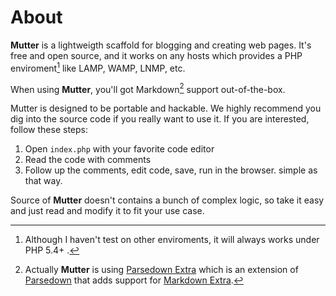 # About

**Mutter** is a lightweigth scaffold for blogging and creating web pages. It's free and open source, and it works on any hosts which provides a PHP enviroment[^1] like LAMP, WAMP, LNMP, etc.

When using **Mutter**, you'll got Markdown[^2] support out-of-the-box.

Mutter is designed to be portable and hackable. We highly recommend you dig into the source code if you really want to use it. If you are interested, follow these steps:

1. Open `index.php` with your favorite code editor
2. Read the code with comments
3. Follow up the comments, edit code, save, run in the browser. simple as that way.

Source of **Mutter** doesn't contains a bunch of complex logic, so take it easy and just read and modify it to fit your use case.

[^1]: Although I haven't test on other enviroments, it will always works under PHP 5.4+ .
[^2]: Actually **Mutter** is using [Parsedown Extra](https://github.com/erusev/parsedown-extra) which is an extension of [Parsedown](/) that adds support for [Markdown Extra](https://michelf.ca/projects/php-markdown/extra/).